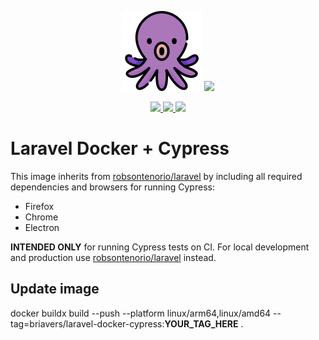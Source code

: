 <p align="center">
  <img src="https://raw.githubusercontent.com/robsontenorio/laravel-docker/master/octopus.png"> <img height="50" src="https://raw.githubusercontent.com/robsontenorio/laravel-docker-cypress/master/cypress.png">
</p> 
<p align="center">    
  <a href="https://hub.docker.com/r/robsontenorio/laravel-cypress">
    <img src="https://img.shields.io/docker/v/robsontenorio/laravel-cypress?color=green&sort=semver&style=for-the-badge" />   
    <img src="https://img.shields.io/docker/pulls/robsontenorio/laravel-cypress?color=orange&style=for-the-badge" />
   <img src="https://img.shields.io/docker/image-size/robsontenorio/laravel-cypress?sort=date&style=for-the-badge" />
  </a>
</p>

# Laravel Docker + Cypress

This image inherits from [robsontenorio/laravel](https://github.com/robsontenorio/laravel-docker) by including all required dependencies and browsers for running Cypress:
 - Firefox
 - Chrome
 - Electron

**INTENDED ONLY** for running Cypress tests on CI. For local development and production use [robsontenorio/laravel](https://github.com/robsontenorio/laravel-docker) instead.


## Update image
docker buildx build --push --platform linux/arm64,linux/amd64 --tag=briavers/laravel-docker-cypress:**YOUR_TAG_HERE** .
